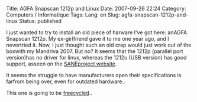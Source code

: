 Title: AGFA Snapscan 1212p and Linux
Date: 2007-09-26 22:24
Category: Computers / Informatique
Tags:
Lang: en
Slug: agfa-snapscan-1212p-and-linux
Status: published

I just wanted to try to install an old piece of harware I've got here: anAGFA Snapscan 1212p. My ex-girlfriend gave it to me one year ago, and I nevertried it. Now, I just thought such an old crap would just work out of the boxwith my Mandriva 2007. But no? It seems that the 1212p (parallel port version)has no driver for linux, whereas the 1212u (USB version) has good support, asseen on the [SANEproject website](http://www.sane-project.org/sane-mfgs.html#Z-AGFA).

It seems the struggle to have manufacturers open their specifications is farfrom being over, even for outdated hardware..

This one is going to be [freecycled](http://www.freecycle.org/)..
